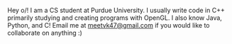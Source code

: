 Hey o/! I am a CS student at Purdue University.
I usually write code in C++ primarily studying and creating programs with OpenGL.
I also know Java, Python, and C!
Email me at meetvk47@gmail.com if you would like to collaborate on anything :)


<!---
piro56/piro56 is a ✨ special ✨ repository because its `README.md` (this file) appears on your GitHub profile.
You can click the Preview link to take a look at your changes.
--->
